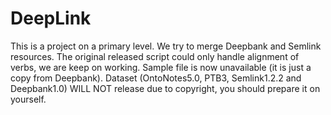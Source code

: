 # DeepLink
This is a project on a primary level. We try to merge Deepbank and Semlink resources.
The original released script could only handle alignment of verbs, we are keep on working.
Sample file is now unavailable (it is just a copy from Deepbank). 
Dataset (OntoNotes5.0, PTB3, Semlink1.2.2 and Deepbank1.0) WILL NOT release due to copyright, you should prepare it on yourself.
